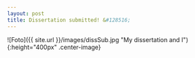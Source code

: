 ```yaml
---
layout: post
title: Dissertation submitted! &#128516;
---
```


![Foto]({{ site.url }}/images/dissSub.jpg "My dissertation and I"){:height="400px" .center-image}
